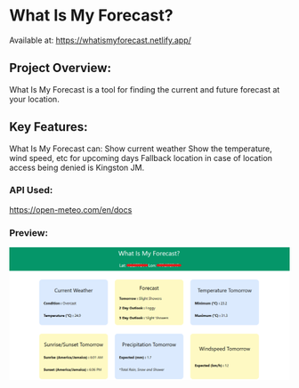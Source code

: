 # What Is My Forecast?

Available at: https://whatismyforecast.netlify.app/

## Project Overview:

What Is My Forecast is a tool for finding the current and future forecast at your location.

## Key Features:

What Is My Forecast can:
Show current weather
Show the temperature, wind speed, etc for upcoming days
Fallback location in case of location access being denied is Kingston JM.

### API Used:

https://open-meteo.com/en/docs

### Preview:

![App preview](./preview1.png)
